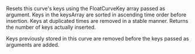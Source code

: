 Resets this curve's keys using the FloatCurveKey array passed as argument.
Keys in the keysArray are sorted in ascending time order before insertion.
Keys at duplicated times are removed in a stable manner. Returns the
number of keys actually inserted.

Keys previously stored in this curve are removed before the keys passed as
arguments are added.